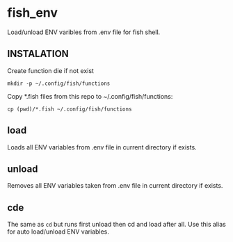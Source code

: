 # fish_env

Load/unload ENV varibles from .env file for fish shell.

## INSTALATION
Create function die if not exist

```fish
mkdir -p ~/.config/fish/functions
```

Copy *.fish files from this repo to ~/.config/fish/functions:

```fish
cp (pwd)/*.fish ~/.config/fish/functions
```

## load

Loads all ENV variables from .env file in current directory if exists.

## unload

Removes all ENV variables taken from .env file in current directory if exists.

## cde

The same as `cd` but runs first unload then cd and load after all.
Use this alias for auto load/unload ENV variables.
